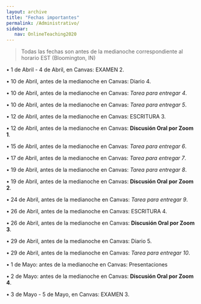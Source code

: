 ```yaml
---
layout: archive
title: "Fechas importantes"
permalink: /Administrativo/
sidebar:
   nav: OnlineTeaching2020
---
```

> Todas las fechas son antes de la medianoche correspondiente al horario EST (Bloomington, IN)

•	1 de Abril - 4 de Abril, en Canvas: EXAMEN 2.

•	10 de Abril, antes de la medianoche en Canvas: Diario 4.

•	10 de Abril, antes de la medianoche en Canvas: _Tarea para entregar 4_.

•	10 de Abril, antes de la medianoche en Canvas: _Tarea para entregar 5_.

•	12 de Abril, antes de la medianoche en Canvas: ESCRITURA 3.

•	12 de Abril, antes de la medianoche en Canvas: **Discusión Oral por Zoom 1**.

•	15 de Abril, antes de la medianoche en Canvas: _Tarea para entregar 6_.

•	17 de Abril, antes de la medianoche en Canvas: _Tarea para entregar 7_.

•	19 de Abril, antes de la medianoche en Canvas: _Tarea para entregar 8_.

•	19 de Abril, antes de la medianoche en Canvas: **Discusión Oral por Zoom 2**.

•	24 de Abril, antes de la medianoche en Canvas: _Tarea para entregar 9_.

•	26 de Abril, antes de la medianoche en Canvas: ESCRITURA 4.

•	26 de Abril, antes de la medianoche en Canvas: **Discusión Oral por Zoom 3**.  

•	29 de Abril, antes de la medianoche en Canvas: Diario 5.

•	29 de Abril, antes de la medianoche en Canvas: _Tarea para entregar 10_.

•	1 de Mayo: antes de la medianoche en Canvas: Presentaciones   

•	2 de Mayo: antes de la medianoche en Canvas: **Discusión Oral por Zoom 4**.

•	3 de Mayo - 5 de Mayo, en Canvas: EXAMEN 3.
